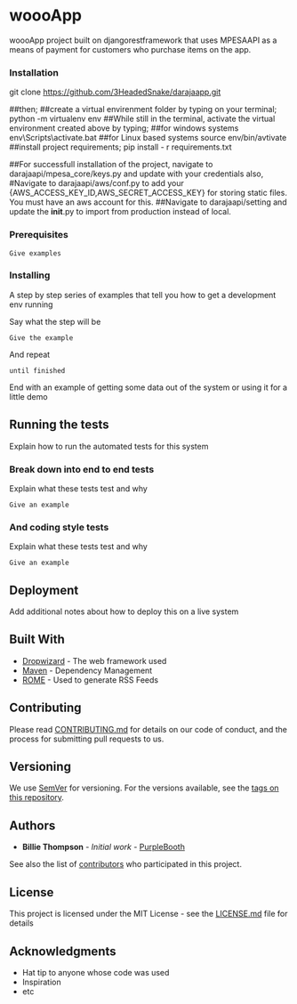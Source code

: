 # woooApp
woooApp project built on djangorestframework that uses MPESAAPI as a means of payment for customers who purchase items on the app.

### Installation
git clone https://github.com/3HeadedSnake/darajaapp.git

##then;
##create a virtual envirenment folder by typing on your terminal;
python -m virtualenv env
##While still in the terminal, activate the virtual environment created above by typing;
##for windows systems
env\Scripts\activate.bat
##for Linux based systems
source env/bin/avtivate
##install project requirements;
pip install - r requirements.txt

##For successfull installation of the project, navigate to darajaapi/mpesa_core/keys.py and update with your credentials
also,
#Navigate to  darajaapi/aws/conf.py to add your {AWS_ACCESS_KEY_ID,AWS_SECRET_ACCESS_KEY} for storing static files. You must have an aws account for this.
##Navigate to darajaapi/setting and update the __init__.py to import from production instead of local.









### Prerequisites



```
Give examples
```

### Installing

A step by step series of examples that tell you how to get a development env running

Say what the step will be

```
Give the example
```

And repeat

```
until finished
```

End with an example of getting some data out of the system or using it for a little demo

## Running the tests

Explain how to run the automated tests for this system

### Break down into end to end tests

Explain what these tests test and why

```
Give an example
```

### And coding style tests

Explain what these tests test and why

```
Give an example
```

## Deployment

Add additional notes about how to deploy this on a live system

## Built With

* [Dropwizard](http://www.dropwizard.io/1.0.2/docs/) - The web framework used
* [Maven](https://maven.apache.org/) - Dependency Management
* [ROME](https://rometools.github.io/rome/) - Used to generate RSS Feeds

## Contributing

Please read [CONTRIBUTING.md](https://gist.github.com/PurpleBooth/b24679402957c63ec426) for details on our code of conduct, and the process for submitting pull requests to us.

## Versioning

We use [SemVer](http://semver.org/) for versioning. For the versions available, see the [tags on this repository](https://github.com/your/project/tags). 

## Authors

* **Billie Thompson** - *Initial work* - [PurpleBooth](https://github.com/PurpleBooth)

See also the list of [contributors](https://github.com/your/project/contributors) who participated in this project.

## License

This project is licensed under the MIT License - see the [LICENSE.md](LICENSE.md) file for details

## Acknowledgments

* Hat tip to anyone whose code was used
* Inspiration
* etc

